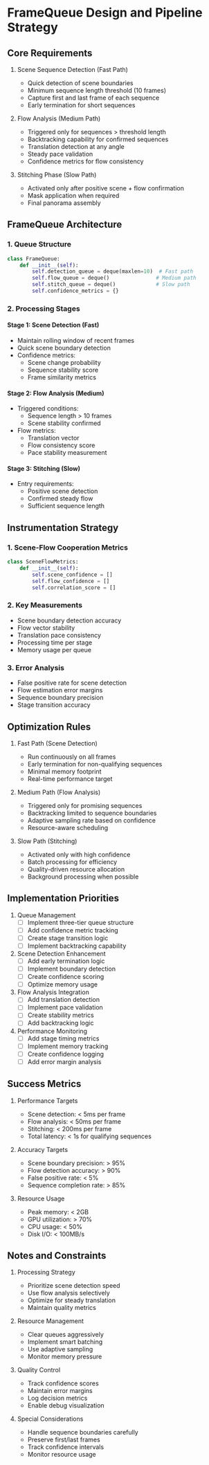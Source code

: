 # FrameQueue Design and Pipeline Strategy

## Core Requirements

1. Scene Sequence Detection (Fast Path)
   - Quick detection of scene boundaries
   - Minimum sequence length threshold (10 frames)
   - Capture first and last frame of each sequence
   - Early termination for short sequences

2. Flow Analysis (Medium Path)
   - Triggered only for sequences > threshold length
   - Backtracking capability for confirmed sequences
   - Translation detection at any angle
   - Steady pace validation
   - Confidence metrics for flow consistency

3. Stitching Phase (Slow Path)
   - Activated only after positive scene + flow confirmation
   - Mask application when required
   - Final panorama assembly

## FrameQueue Architecture

### 1. Queue Structure
```python
class FrameQueue:
    def __init__(self):
        self.detection_queue = deque(maxlen=10)  # Fast path
        self.flow_queue = deque()               # Medium path
        self.stitch_queue = deque()             # Slow path
        self.confidence_metrics = {}
```

### 2. Processing Stages

#### Stage 1: Scene Detection (Fast)
- Maintain rolling window of recent frames
- Quick scene boundary detection
- Confidence metrics:
  - Scene change probability
  - Sequence stability score
  - Frame similarity metrics

#### Stage 2: Flow Analysis (Medium)
- Triggered conditions:
  - Sequence length > 10 frames
  - Scene stability confirmed
- Flow metrics:
  - Translation vector
  - Flow consistency score
  - Pace stability measurement

#### Stage 3: Stitching (Slow)
- Entry requirements:
  - Positive scene detection
  - Confirmed steady flow
  - Sufficient sequence length

## Instrumentation Strategy

### 1. Scene-Flow Cooperation Metrics
```python
class SceneFlowMetrics:
    def __init__(self):
        self.scene_confidence = []
        self.flow_confidence = []
        self.correlation_score = []
```

### 2. Key Measurements
- Scene boundary detection accuracy
- Flow vector stability
- Translation pace consistency
- Processing time per stage
- Memory usage per queue

### 3. Error Analysis
- False positive rate for scene detection
- Flow estimation error margins
- Sequence boundary precision
- Stage transition accuracy

## Optimization Rules

1. Fast Path (Scene Detection)
   - Run continuously on all frames
   - Early termination for non-qualifying sequences
   - Minimal memory footprint
   - Real-time performance target

2. Medium Path (Flow Analysis)
   - Triggered only for promising sequences
   - Backtracking limited to sequence boundaries
   - Adaptive sampling rate based on confidence
   - Resource-aware scheduling

3. Slow Path (Stitching)
   - Activated only with high confidence
   - Batch processing for efficiency
   - Quality-driven resource allocation
   - Background processing when possible

## Implementation Priorities

1. Queue Management
   - [ ] Implement three-tier queue structure
   - [ ] Add confidence metric tracking
   - [ ] Create stage transition logic
   - [ ] Implement backtracking capability

2. Scene Detection Enhancement
   - [ ] Add early termination logic
   - [ ] Implement boundary detection
   - [ ] Create confidence scoring
   - [ ] Optimize memory usage

3. Flow Analysis Integration
   - [ ] Add translation detection
   - [ ] Implement pace validation
   - [ ] Create stability metrics
   - [ ] Add backtracking logic

4. Performance Monitoring
   - [ ] Add stage timing metrics
   - [ ] Implement memory tracking
   - [ ] Create confidence logging
   - [ ] Add error margin analysis

## Success Metrics

1. Performance Targets
   - Scene detection: < 5ms per frame
   - Flow analysis: < 50ms per frame
   - Stitching: < 200ms per frame
   - Total latency: < 1s for qualifying sequences

2. Accuracy Targets
   - Scene boundary precision: > 95%
   - Flow detection accuracy: > 90%
   - False positive rate: < 5%
   - Sequence completion rate: > 85%

3. Resource Usage
   - Peak memory: < 2GB
   - GPU utilization: > 70%
   - CPU usage: < 50%
   - Disk I/O: < 100MB/s

## Notes and Constraints

1. Processing Strategy
   - Prioritize scene detection speed
   - Use flow analysis selectively
   - Optimize for steady translation
   - Maintain quality metrics

2. Resource Management
   - Clear queues aggressively
   - Implement smart batching
   - Use adaptive sampling
   - Monitor memory pressure

3. Quality Control
   - Track confidence scores
   - Maintain error margins
   - Log decision metrics
   - Enable debug visualization

4. Special Considerations
   - Handle sequence boundaries carefully
   - Preserve first/last frames
   - Track confidence intervals
   - Monitor resource usage 